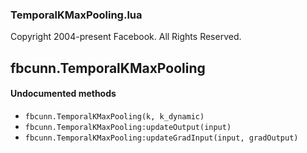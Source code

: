 

### TemporalKMaxPooling.lua ###

Copyright 2004-present Facebook. All Rights Reserved.

<a name="fbcunn.TemporalKMaxPooling.dok"></a>


## fbcunn.TemporalKMaxPooling ##



#### Undocumented methods ####

<a name="fbcunn.TemporalKMaxPooling"></a>
 * `fbcunn.TemporalKMaxPooling(k, k_dynamic)`
<a name="fbcunn.TemporalKMaxPooling:updateOutput"></a>
 * `fbcunn.TemporalKMaxPooling:updateOutput(input)`
<a name="fbcunn.TemporalKMaxPooling:updateGradInput"></a>
 * `fbcunn.TemporalKMaxPooling:updateGradInput(input, gradOutput)`

